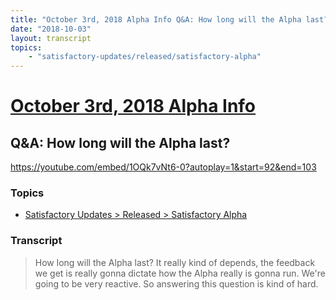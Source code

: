 ```yaml
---
title: "October 3rd, 2018 Alpha Info Q&A: How long will the Alpha last?"
date: "2018-10-03"
layout: transcript
topics:
    - "satisfactory-updates/released/satisfactory-alpha"
---
```

# [October 3rd, 2018 Alpha Info](../2018-10-03.md)
## Q&A: How long will the Alpha last?
https://youtube.com/embed/1OQk7vNt6-0?autoplay=1&start=92&end=103

### Topics
* [Satisfactory Updates > Released > Satisfactory Alpha](../topics/satisfactory-updates/released/satisfactory-alpha.md)

### Transcript

> How long will the Alpha last? It really kind of depends, the feedback
we get is really gonna dictate how the Alpha really is gonna run.
We're going to be very reactive. So answering this question is kind of hard.
